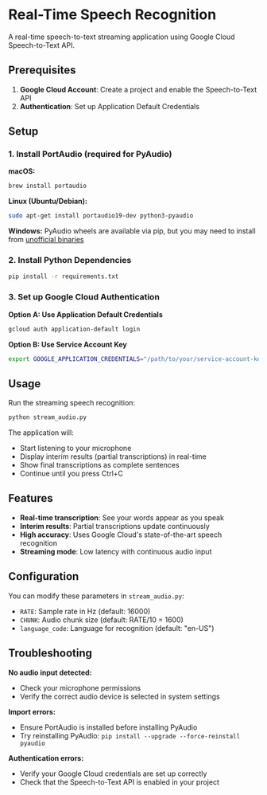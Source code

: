 # Real-Time Speech Recognition

A real-time speech-to-text streaming application using Google Cloud Speech-to-Text API.

## Prerequisites

1. **Google Cloud Account**: Create a project and enable the Speech-to-Text API
2. **Authentication**: Set up Application Default Credentials

## Setup

### 1. Install PortAudio (required for PyAudio)

**macOS:**

```bash
brew install portaudio
```

**Linux (Ubuntu/Debian):**

```bash
sudo apt-get install portaudio19-dev python3-pyaudio
```

**Windows:**
PyAudio wheels are available via pip, but you may need to install from [unofficial binaries](https://www.lfd.uci.edu/~gohlke/pythonlibs/#pyaudio)

### 2. Install Python Dependencies

```bash
pip install -r requirements.txt
```

### 3. Set up Google Cloud Authentication

**Option A: Use Application Default Credentials**

```bash
gcloud auth application-default login
```

**Option B: Use Service Account Key**

```bash
export GOOGLE_APPLICATION_CREDENTIALS="/path/to/your/service-account-key.json"
```

## Usage

Run the streaming speech recognition:

```bash
python stream_audio.py
```

The application will:

- Start listening to your microphone
- Display interim results (partial transcriptions) in real-time
- Show final transcriptions as complete sentences
- Continue until you press Ctrl+C

## Features

- **Real-time transcription**: See your words appear as you speak
- **Interim results**: Partial transcriptions update continuously
- **High accuracy**: Uses Google Cloud's state-of-the-art speech recognition
- **Streaming mode**: Low latency with continuous audio input

## Configuration

You can modify these parameters in `stream_audio.py`:

- `RATE`: Sample rate in Hz (default: 16000)
- `CHUNK`: Audio chunk size (default: RATE/10 = 1600)
- `language_code`: Language for recognition (default: "en-US")

## Troubleshooting

**No audio input detected:**

- Check your microphone permissions
- Verify the correct audio device is selected in system settings

**Import errors:**

- Ensure PortAudio is installed before installing PyAudio
- Try reinstalling PyAudio: `pip install --upgrade --force-reinstall pyaudio`

**Authentication errors:**

- Verify your Google Cloud credentials are set up correctly
- Check that the Speech-to-Text API is enabled in your project

